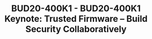 ---
categories:
- BUD20
image:
  featured: 'true'
  path: https://static.linaro.org/connect/bud20/images/BUD20-400K1.png
session_id: BUD20-400K1
session_speakers:
- speaker_bio: Matteo is Director of Software Technology Management at Arm and serves
    as Chairman of the Board for Trusted Firmware.<br /> He drives Arm's community
    effort into various open source projects, focusing on security architectures,
    firmware & kernel interfaces, platform security requirements and ecosystem enablement.<br
    /> In a previous life, he spent many years managing and working on embedded software
    developments for networking and automotive devices across various companies, where
    firmware meant BSPs and lot of proprietary headache.
  speaker_company: Arm
  speaker_image: http://avatars.sched.co/7/02/7234934/avatar.jpg.320x320px.jpg?189
  speaker_name: Matteo Carlini
  speaker_position: Director of Software Technology Management
  speaker_role: attendee, speaker
- speaker_bio: Shebu is the Product Manager of Trusted Firmware-M (Open Source Reference
    Implementation of Platform Security Architecture) and the co-chair of the Open
    Governance community project Trustedfirmware.org. <br /> <br /> Shebu represents
    Arm in the Linaro IoT and Embedded (LITE) Group. As part of Arm’s Open Source
    Software group, Shebu has been involved in various Open Source projects that Arm
    is part of. Prior to joining Arm, Shebu worked in Samsung and Cambridge Silicon
    Radio <br /> (now Qualcomm).<br /> <br />
  speaker_company: Arm
  speaker_image: http://avatars.sched.co/b/b1/7249965/avatar.jpg.320x320px.jpg?0a6
  speaker_name: Shebu Varghese Kuriakose
  speaker_position: Senior Software Technology Manager
  speaker_role: attendee, speaker
session_track: Security
tag: session
tags: Security
title: 'BUD20-400K1 - BUD20-400K1 Keynote: Trusted Firmware – Build Security Collaboratively'
---